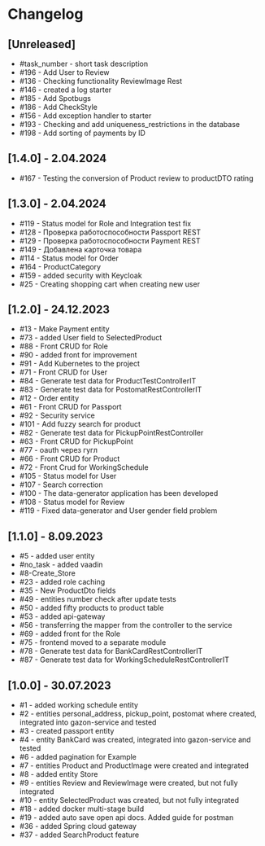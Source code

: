 # Changelog

## [Unreleased]
- #task_number - short task description
- #196 - Add User to Review
- #136 - Checking functionality ReviewImage Rest
- #146 - created a log starter
- #185 - Add Spotbugs
- #186 - Add CheckStyle
- #156 - Add exception handler to starter
- #193 - Checking and add uniqueness_restrictions in the database
- #198 - Add sorting of payments by ID

## [1.4.0] - 2.04.2024
- #167 - Testing the conversion of Product review to productDTO rating

## [1.3.0] - 2.04.2024
- #119 - Status model for Role and Integration test fix
- #128 - Проверка работоспособности Passport REST
- #129 - Проверка работоспособности Payment REST
- #149 - Добавлена карточка товара
- #114 - Status model for Order
- #164 - ProductCategory
- #159 - added security with Keycloak
- #25 - Creating shopping cart when creating new user

## [1.2.0] - 24.12.2023
- #13 - Make Payment entity
- #73 - added User field to SelectedProduct
- #88 - Front CRUD for Role
- #90 - added front for improvement
- #91 - Add Kubernetes to the project
- #71 - Front CRUD for User
- #84 - Generate test data for ProductTestControllerIT
- #83 - Generate test data for PostomatRestControllerIT
- #12 - Order entity
- #61 - Front CRUD for Passport
- #92 - Security service
- #101 - Add fuzzy search for product
- #82 - Generate test data for PickupPointRestController
- #63 - Front CRUD for PickupPoint
- #77 - oauth через гугл
- #66 - Front CRUD for Product
- #72 - Front Crud for WorkingSchedule
- #105 - Status model for User
- #107 - Search correction
- #100 - The data-generator application has been developed
- #108 - Status model for Review
- #119 - Fixed data-generator and User gender field problem

## [1.1.0] - 8.09.2023
- #5 - added user entity
- #no_task - added vaadin
- #8-Create_Store
- #23 - added role caching
- #35 - New ProductDto fields
- #49 - entities number check after update tests
- #50 - added fifty products to product table
- #53 - added api-gateway
- #56 - transferring the mapper from the controller to the service
- #69 - added front for the Role
- #75 - frontend moved to a separate module
- #78 - Generate test data for BankCardRestControllerIT
- #87 - Generate test data for WorkingScheduleRestControllerIT

## [1.0.0] - 30.07.2023
- #1 - added working schedule entity
- #2 - entities personal_address, pickup_point, postomat where created, integrated into gazon-service and tested
- #3 - created passport entity
- #4 - entity BankCard was created, integrated into gazon-service and tested
- #6 - added pagination for Example
- #7 - entities Product and ProductImage were created and integrated
- #8 - added entity Store
- #9 - entities Review and ReviewImage were created, but not fully integrated
- #10 - entity SelectedProduct was created, but not fully integrated
- #18 - added docker multi-stage build
- #19 - added auto save open api docs. Added guide for postman
- #36 - added Spring cloud gateway
- #37 - added SearchProduct feature